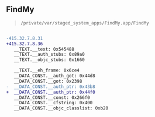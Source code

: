 ## FindMy

> `/private/var/staged_system_apps/FindMy.app/FindMy`

```diff

-415.32.7.8.31
+415.32.7.8.36
   __TEXT.__text: 0x545488
   __TEXT.__auth_stubs: 0x89a0
   __TEXT.__objc_stubs: 0x1660

   __TEXT.__eh_frame: 0x6ce4
   __DATA_CONST.__auth_got: 0x44d8
   __DATA_CONST.__got: 0x2398
-  __DATA_CONST.__auth_ptr: 0x43b8
+  __DATA_CONST.__auth_ptr: 0x44f0
   __DATA_CONST.__const: 0x266f0
   __DATA_CONST.__cfstring: 0x400
   __DATA_CONST.__objc_classlist: 0xb20

```
